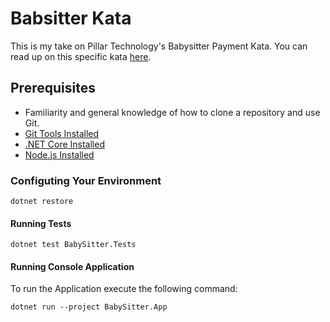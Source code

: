 # Babsitter Kata

This is my take on Pillar Technology's Babysitter Payment Kata. You can read up on this specific kata [here](https://github.com/PillarTechnology/kata-babysitter).

## Prerequisites
- Familiarity and general knowledge of how to clone a repository and use Git.
- [Git Tools Installed](https://git-scm.com/downloads)
- [.NET Core Installed](https://dot.net/)
- [Node.js Installed](https://nodejs.org/en/)

### Configuting Your Environment

```
dotnet restore
```

#### Running Tests

```
dotnet test BabySitter.Tests
```

#### Running Console Application
To run the Application execute the following command:
```
dotnet run --project BabySitter.App
```
